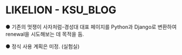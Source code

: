 # LIKELION - KSU_BLOG

● 기존의 멋쟁이 사자처럼-경성대 대표 페이지를 Python과 Django로 변환하여 renewal을 시도해보는 데 목적을 둠.

● 정식 사용 계획은 미정. (실험실)

